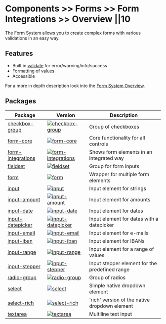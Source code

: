 # Components >> Forms >> Form Integrations >> Overview ||10

The Form System allows you to create complex forms with various validations in an easy way.

## Features

- Built in [validate](?path=/docs/forms-validation-overview--page) for error/warning/info/success
- Formatting of values
- Accessible

For a more in depth description look into the [Form System Overview](?path=/docs/forms-system-overview--page).

## Packages

| Package                                                        | Version                                                                                                                                 | Description                                    |
| -------------------------------------------------------------- | --------------------------------------------------------------------------------------------------------------------------------------- | ---------------------------------------------- |
| [checkbox-group](?path=/docs/forms-checkbox-group--main)       | [![checkbox-group](https://img.shields.io/npm/v/@lion/checkbox-group.svg)](https://www.npmjs.com/package/@lion/checkbox-group)          | Group of checkboxes                            |
| [form-core](?path=/docs/forms-system-overview--page)           | [![form-core](https://img.shields.io/npm/v/@lion/form-core.svg)](https://www.npmjs.com/package/@lion/form-core)                         | Core functionality for all controls            |
| [form-integrations](?path=/docs/forms-features-overview--main) | [![form-integrations](https://img.shields.io/npm/v/@lion/form-integrations.svg)](https://www.npmjs.com/package/@lion/form-integrations) | Shows form elements in an integrated way       |
| [fieldset](?path=/docs/forms-fieldset-overview--main)          | [![fieldset](https://img.shields.io/npm/v/@lion/fieldset.svg)](https://www.npmjs.com/package/@lion/fieldset)                            | Group for form inputs                          |
| [form](?path=/docs/forms-form-overview--main)                  | [![form](https://img.shields.io/npm/v/@lion/form.svg)](https://www.npmjs.com/package/@lion/form)                                        | Wrapper for multiple form elements             |
| [input](?path=/docs/forms-input--main)                         | [![input](https://img.shields.io/npm/v/@lion/input.svg)](https://www.npmjs.com/package/@lion/input)                                     | Input element for strings                      |
| [input-amount](?path=/docs/forms-input-amount--main)           | [![input-amount](https://img.shields.io/npm/v/@lion/input-amount.svg)](https://www.npmjs.com/package/@lion/input-amount)                | Input element for amounts                      |
| [input-date](?path=/docs/forms-input-date--main)               | [![input-date](https://img.shields.io/npm/v/@lion/input-date.svg)](https://www.npmjs.com/package/@lion/input-date)                      | Input element for dates                        |
| [input-datepicker](?path=/docs/forms-input-datepicker--main)   | [![input-datepicker](https://img.shields.io/npm/v/@lion/input-datepicker.svg)](https://www.npmjs.com/package/@lion/input-datepicker)    | Input element for dates with a datepicker      |
| [input-email](?path=/docs/forms-input-email--main)             | [![input-email](https://img.shields.io/npm/v/@lion/input-email.svg)](https://www.npmjs.com/package/@lion/input-email)                   | Input element for e-mails                      |
| [input-iban](?path=/docs/forms-input-iban--main)               | [![input-iban](https://img.shields.io/npm/v/@lion/input-iban.svg)](https://www.npmjs.com/package/@lion/input-iban)                      | Input element for IBANs                        |
| [input-range](?path=/docs/forms-input-range--main)             | [![input-range](https://img.shields.io/npm/v/@lion/input-range.svg)](https://www.npmjs.com/package/@lion/input-range)                   | Input element for a range of values            |
| [input-stepper](?path=/docs/forms-input-stepper--main)         | [![input-stepper](https://img.shields.io/npm/v/@lion/input-stepper.svg)](https://www.npmjs.com/package/@lion/input-stepper)             | Input stepper element for the predefined range |
| [radio-group](?path=/docs/forms-radio-group--main)             | [![radio-group](https://img.shields.io/npm/v/@lion/radio-group.svg)](https://www.npmjs.com/package/@lion/radio-group)                   | Group of radios                                |
| [select](?path=/docs/forms-select--main)                       | [![select](https://img.shields.io/npm/v/@lion/select.svg)](https://www.npmjs.com/package/@lion/select)                                  | Simple native dropdown element                 |
| [select-rich](?path=/docs/forms-select-rich--main)             | [![select-rich](https://img.shields.io/npm/v/@lion/select-rich.svg)](https://www.npmjs.com/package/@lion/select-rich)                   | 'rich' version of the native dropdown element  |
| [textarea](?path=/docs/forms-textarea--main)                   | [![textarea](https://img.shields.io/npm/v/@lion/textarea.svg)](https://www.npmjs.com/package/@lion/textarea)                            | Multiline text input                           |
